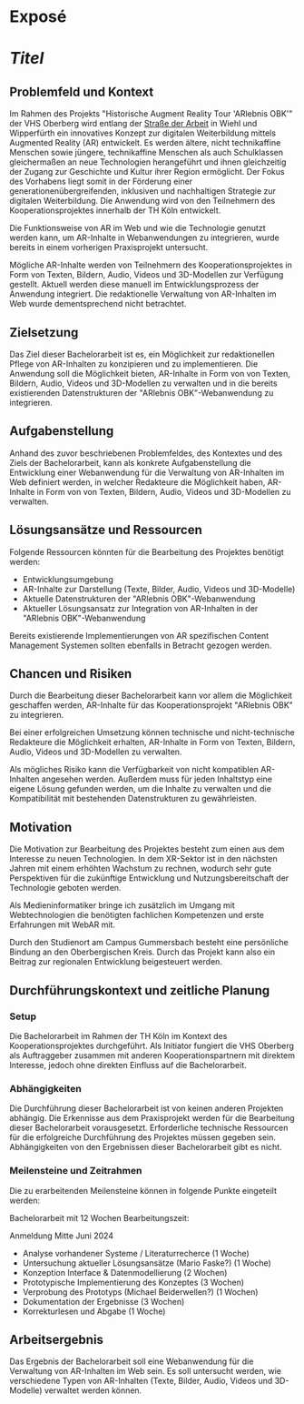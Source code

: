 # Exposé

# _Titel_

## Problemfeld und Kontext

Im Rahmen des Projekts "Historische Augment Reality Tour 'ARlebnis OBK'" der VHS Oberberg wird entlang der [Straße der Arbeit][strasse-der-arbeit] in Wiehl und Wipperfürth ein innovatives Konzept zur digitalen Weiterbildung mittels Augmented Reality (AR) entwickelt. Es werden ältere, nicht technikaffine Menschen sowie jüngere, technikaffine Menschen als auch Schulklassen gleichermaßen an neue Technologien herangeführt und ihnen gleichzeitig der Zugang zur Geschichte und Kultur ihrer Region ermöglicht. Der Fokus des Vorhabens liegt somit in der Förderung einer generationenübergreifenden, inklusiven und nachhaltigen Strategie zur digitalen Weiterbildung.
Die Anwendung wird von den Teilnehmern des Kooperationsprojektes innerhalb der TH Köln entwickelt.

Die Funktionsweise von AR im Web und wie die Technologie genutzt werden kann, um AR-Inhalte in Webanwendungen zu integrieren, wurde bereits in einem vorherigen Praxisprojekt untersucht.

Mögliche AR-Inhalte werden von Teilnehmern des Kooperationsprojektes in Form von Texten, Bildern, Audio, Videos und 3D-Modellen zur Verfügung gestellt. Aktuell werden diese manuell im Entwicklungsprozess der Anwendung integriert. Die redaktionelle Verwaltung von AR-Inhalten im Web wurde dementsprechend nicht betrachtet.

## Zielsetzung

Das Ziel dieser Bachelorarbeit ist es, ein Möglichkeit zur redaktionellen Pflege von AR-Inhalten zu konzipieren und zu implementieren. Die Anwendung soll die Möglichkeit bieten, AR-Inhalte in Form von von Texten, Bildern, Audio, Videos und 3D-Modellen zu verwalten und in die bereits existierenden Datenstrukturen der "ARlebnis OBK"-Webanwendung zu integrieren.

## Aufgabenstellung

Anhand des zuvor beschriebenen Problemfeldes, des Kontextes und des Ziels der Bachelorarbeit, kann als konkrete Aufgabenstellung die Entwicklung einer Webanwendung für die Verwaltung von AR-Inhalten im Web definiert werden, in welcher Redakteure die Möglichkeit haben, AR-Inhalte in Form von von Texten, Bildern, Audio, Videos und 3D-Modellen zu verwalten.

## Lösungsansätze und Ressourcen

Folgende Ressourcen könnten für die Bearbeitung des Projektes benötigt werden:

- Entwicklungsumgebung
- AR-Inhalte zur Darstellung (Texte, Bilder, Audio, Videos und 3D-Modelle)
- Aktuelle Datenstrukturen der "ARlebnis OBK"-Webanwendung
- Aktueller Lösungsansatz zur Integration von AR-Inhalten in der "ARlebnis OBK"-Webanwendung

Bereits existierende Implementierungen von AR spezifischen Content Management Systemen sollten ebenfalls in Betracht gezogen werden.

## Chancen und Risiken

Durch die Bearbeitung dieser Bachelorarbeit kann vor allem die Möglichkeit geschaffen werden, AR-Inhalte für das Kooperationsprojekt "ARlebnis OBK" zu integrieren.

Bei einer erfolgreichen Umsetzung können technische und nicht-technische Redakteure die Möglichkeit erhalten, AR-Inhalte in Form von Texten, Bildern, Audio, Videos und 3D-Modellen zu verwalten.

Als mögliches Risiko kann die Verfügbarkeit von nicht kompatiblen AR-Inhalten angesehen werden. Außerdem muss für jeden Inhaltstyp eine eigene Lösung gefunden werden, um die Inhalte zu verwalten und die Kompatibilität mit bestehenden Datenstrukturen zu gewährleisten. 

## Motivation

Die Motivation zur Bearbeitung des Projektes besteht zum einen aus dem Interesse zu neuen Technologien. In dem XR-Sektor ist in den nächsten Jahren mit einem erhöhten Wachstum zu rechnen, wodurch sehr gute Perspektiven für die zukünftige Entwicklung und Nutzungsbereitschaft der Technologie geboten werden.

Als Medieninformatiker bringe ich zusätzlich im Umgang mit Webtechnologien die benötigten fachlichen Kompetenzen und erste Erfahrungen mit WebAR mit.

Durch den Studienort am Campus Gummersbach besteht eine persönliche Bindung an den Oberbergischen Kreis. Durch das Projekt kann also ein Beitrag zur regionalen Entwicklung beigesteuert werden.

## Durchführungskontext und zeitliche Planung

### Setup

Die Bachelorarbeit im Rahmen der TH Köln im Kontext des Kooperationsprojektes durchgeführt. Als Initiator fungiert die VHS Oberberg als Auftraggeber zusammen mit anderen Kooperationspartnern mit direktem Interesse, jedoch ohne direkten Einfluss auf die Bachelorarbeit.

### Abhängigkeiten

Die Durchführung dieser Bachelorarbeit ist von keinen anderen Projekten abhängig. Die Erkennisse aus dem Praxisprojekt werden für die Bearbeitung dieser Bachelorarbeit vorausgesetzt. Erforderliche technische Ressourcen für die erfolgreiche Durchführung des Projektes müssen gegeben sein. Abhängigkeiten von den Ergebnissen dieser Bachelorarbeit gibt es nicht.

### Meilensteine und Zeitrahmen

Die zu erarbeitenden Meilensteine können in folgende Punkte eingeteilt werden:

Bachelorarbeit mit 12 Wochen Bearbeitungszeit:

Anmeldung Mitte Juni 2024
- Analyse vorhandener Systeme / Literaturrecherce (1 Woche)
- Untersuchung aktueller Lösungsansätze (Mario Faske?) (1 Woche)
- Konzeption Interface & Datenmodellierung (2 Wochen)
- Prototypische Implementierung des Konzeptes (3 Wochen)
- Verprobung des Prototyps (Michael Beiderwellen?) (1 Wochen)
- Dokumentation der Ergebnisse (3 Wochen)
- Korrekturlesen und Abgabe (1 Woche)


## Arbeitsergebnis

Das Ergebnis der Bachelorarbeit soll eine Webanwendung für die Verwaltung von AR-Inhalten im Web sein. Es soll untersucht werden, wie verschiedene Typen von AR-Inhalten (Texte, Bilder, Audio, Videos und 3D-Modelle) verwaltet werden können.

<!-- Sources -->

[strasse-der-arbeit]: https://www.ich-geh-wandern.de/stra%C3%9Fe-der-arbeit-bergisches-land
